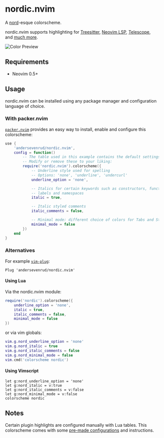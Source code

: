 # nordic.nvim

A [nord](https://www.nordtheme.com/)-esque colorscheme.

nordic.nvim supports highlighting for [Treesitter](https://github.com/nvim-treesitter/nvim-treesitter),
[Neovim LSP](https://neovim.io/doc/user/lsp.html), [Telescope](https://github.com/nvim-telescope/telescope.nvim/),
and [much more](https://github.com/andersevenrud/nordic.nvim/tree/main/lua/nordic.nvim/colors).

![Color Preview](https://user-images.githubusercontent.com/42545625/112913430-935a6a80-90c7-11eb-867e-394b1790a14f.png)

## Requirements

* Neovim 0.5+

## Usage

nordic.nvim can be installed using any package manager and configuration language
of choice.

### With packer.nvim

[`packer.nvim`](https://github.com/wbthomason/packer.nvim) provides an easy way
to install, enable and configure this colorscheme:

``` lua
use {
    'andersevenrud/nordic.nvim',
    config = function()
        -- The table used in this example contains the default settings.
        -- Modify or remove these to your liking:
        require('nordic.nvim').colorscheme({
            -- Underline style used for spelling
            -- Options: 'none', 'underline', 'undercurl'
            underline_option = 'none',

            -- Italics for certain keywords such as constructors, functions,
            -- labels and namespaces
            italic = true,

            -- Italic styled comments
            italic_comments = false,

            -- Minimal mode: different choice of colors for Tabs and StatusLine
            minimal_mode = false
        })
    end
}
```

### Alternatives

For example [`vim-plug`](https://github.com/junegunn/vim-plug):

```vim
Plug 'andersevenrud/nordic.nvim'
```

#### Using Lua

Via the nordic.nvim module:

``` lua
require('nordic').colorscheme({
    underline_option = 'none',
    italic = true,
    italic_comments = false,
    minimal_mode = false
})
```

or via vim globals:

``` lua
vim.g.nord_underline_option = 'none'
vim.g.nord_italic = true
vim.g.nord_italic_comments = false
vim.g.nord_minimal_mode = false
vim.cmd('colorscheme nordic')
```

#### Using Vimscript

``` vim
let g:nord_underline_option = 'none'
let g:nord_italic = v:true
let g:nord_italic_comments = v:false
let g:nord_minimal_mode = v:false
colorscheme nordic
```

## Notes

Certain plugin highlights are configured manually with Lua tables. This colorscheme comes with some
[pre-made configurations](https://github.com/andersevenrud/nordic.nvim/tree/main/lua/nordic.nvim/configs) and instructions.
